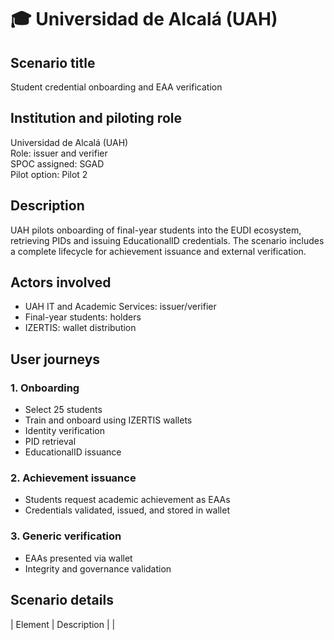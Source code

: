 # 🎓 Universidad de Alcalá (UAH)

## Scenario title
Student credential onboarding and EAA verification

## Institution and piloting role
Universidad de Alcalá (UAH)  
Role: issuer and verifier  
SPOC assigned: SGAD  
Pilot option: Pilot 2

## Description
UAH pilots onboarding of final-year students into the EUDI ecosystem, retrieving PIDs and issuing EducationalID credentials. The scenario includes a complete lifecycle for achievement issuance and external verification.

## Actors involved
- UAH IT and Academic Services: issuer/verifier
- Final-year students: holders
- IZERTIS: wallet distribution

## User journeys
### 1. Onboarding
- Select 25 students
- Train and onboard using IZERTIS wallets
- Identity verification
- PID retrieval
- EducationalID issuance

### 2. Achievement issuance
- Students request academic achievement as EAAs
- Credentials validated, issued, and stored in wallet

### 3. Generic verification
- EAAs presented via wallet
- Integrity and governance validation

## Scenario details
| Element                        | Description                                                                 |
|